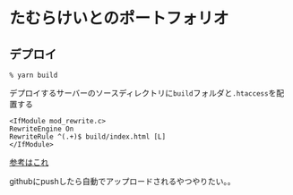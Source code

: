 # たむらけいとのポートフォリオ

## デプロイ
```shell
% yarn build
```
デプロイするサーバーのソースディレクトリに`build`フォルダと`.htaccess`を配置する
```.htaccess
<IfModule mod_rewrite.c>
RewriteEngine On
RewriteRule ^(.+)$ build/index.html [L]
</IfModule>
```
[参考はこれ](https://qiita.com/shuntaro_tamura/items/28aeade180ea30a19d63)

githubにpushしたら自動でアップロードされるやつやりたい。。
